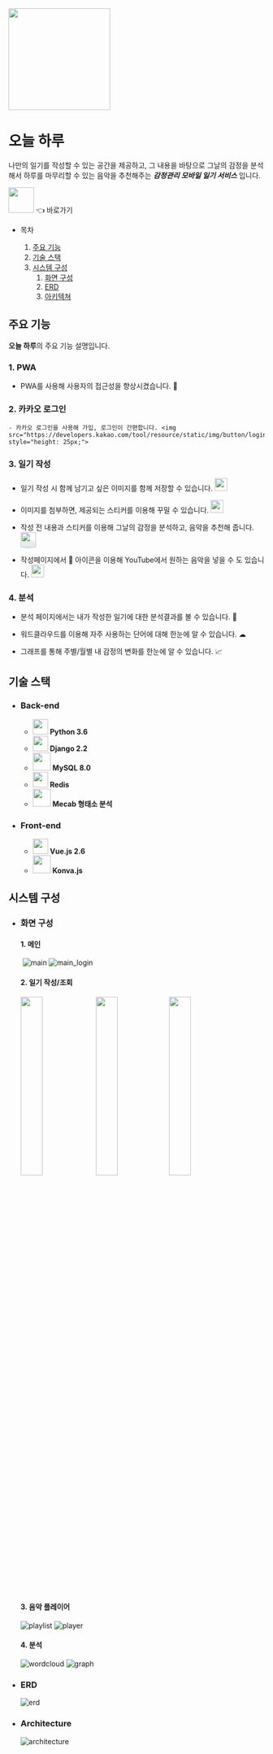 <img src="./front/src/assets/images/로고1.png" height="200">

# 오늘 하루

나만의 일기를 작성할 수 있는 공간을 제공하고, 그 내용을 바탕으로 그날의 감정을 분석해서 하루를 마무리할 수 있는 음악을 추천해주는 ***감정관리 모바일 일기 서비스*** 입니다.

[<img src="./front/src/assets/images/로고1.png" height="50">](https://app.todaydiary.me/) 👈 바로가기



- 목차

  1. [주요 기능](#주요-기능)
  2. [기술 스택](#기술-스택)
  3. [시스템 구성](#시스템-구성)
     1. [화면 구성](#화면-구성)
     2. [ERD](#erd)
     3. [아키텍쳐 ](#architecture)



## 주요 기능

**오늘 하루**의 주요 기능 설명입니다.

### 1. PWA

- PWA를 사용해 사용자의 접근성을 향상시켰습니다. 📲

### 2. 카카오 로그인

	- 카카오 로그인을 사용해 가입, 로그인이 간편합니다. <img src="https://developers.kakao.com/tool/resource/static/img/button/login/simple/ko/kakao_login_medium.png" style="height: 25px;">

### 3. 일기 작성

- 일기 작성 시 함께 남기고 싶은 이미지를 함께 저장할 수 있습니다. <img src="./back/images/emotion/weather/11.png" height="25">
- 이미지를 첨부하면, 제공되는 스티커를 이용해 꾸밀 수 있습니다. <img src="./back/images/emotion/face/happy.png" height="25">
- 작성 전 내용과 스티커를 이용해 그날의 감정을 분석하고, 음악을 추천해 줍니다. <span style="background-color: #e9ecef; border-radius: 50%;"><img src="./front/src/assets/images/emotion/3.png" height="30"></span>

- 작성페이지에서 🎵 아이콘을 이용해 YouTube에서 원하는 음악을 넣을 수 도 있습니다. <img src="./back/images/emotion/whiteman/happy.png" height="25">

### 4. 분석

- 분석 페이지에서는 내가 작성한 일기에 대한 분석결과를 볼 수 있습니다. 🔖
- 워드클라우드를 이용해 자주 사용하는 단어에 대해 한눈에 알 수 있습니다. ☁︎

- 그래프를 통해 주별/월별 내 감정의 변화를 한눈에 알 수 있습니다. 📈





## 기술 스택

- ### Back-end
  - <img src="https://ddo0fzhfvians.cloudfront.net/uploads/icons/png/12785093741551942290-512.png" height="30"> **Python 3.6**
  - <img src="https://ddo0fzhfvians.cloudfront.net/uploads/icons/png/9686895801536233213-512.png" height="30"> **Django 2.2**
  - <img src="https://ddo0fzhfvians.cloudfront.net/uploads/icons/png/19218518301553750371-512.png" height="35"> **MySQL 8.0**
  - <img src="https://ddo0fzhfvians.cloudfront.net/uploads/icons/png/7752079241551942292-512.png" height="30">  **Redis**
  - <img src="https://konlpy-ko.readthedocs.io/ko/v0.4.3/_static/konlpy.png" height="35"> **Mecab 형태소 분석**

- ### Front-end

  - <img src="https://ddo0fzhfvians.cloudfront.net/uploads/icons/png/191213921552037062-512.png" height="30"> **Vue.js 2.6**
  - <img src="https://raw.githubusercontent.com/konvajs/konvajs.github.io/master/apple-touch-icon-180x180.png" height="35"> **Konva.js**



## 시스템 구성

- ### 화면 구성

  #### 1. 메인

  ​	![main](./images/screen1.png) ![main_login](./images/screen2.png)

  #### 2. 일기 작성/조회

  <img src="./images/screen3.png" width="30%"> <img src="./images/screen4.png" width="30%"><img src="./images/screen5.png" width="30%">

   #### 3. 음악 플레이어

  ![playlist](./images/screen6.png) ![player](./images/screen7.png)

  #### 4. 분석

  ![wordcloud](./images/screen8.png) ![graph](./images/screen9.png)

  

- ### ERD

  ![erd](./images/today_erd.png)

  

- ### Architecture

  ![architecture](./images/today_architecture.png)

  

